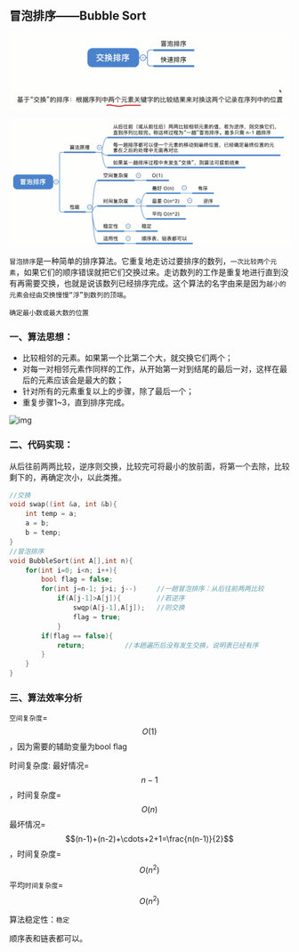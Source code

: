 ## 冒泡排序——Bubble Sort

![uTools_1638450353573](images/uTools_1638450353573.png)

![uTools_1638449861667](images/uTools_1638449861667.png)

`冒泡排序`是一种简单的排序算法。它重复地走访过要排序的数列，`一次比较两个元素`，如果它们的顺序错误就把它们交换过来。走访数列的工作是重复地进行直到没有再需要交换，也就是说该数列已经排序完成。这个算法的名字由来是因为`越小的元素会经由交换慢慢“浮”到数列的顶端`。 

`确定最小数或最大数的位置`

### 一、算法思想：

- 比较相邻的元素。如果第一个比第二个大，就交换它们两个；
- 对每一对相邻元素作同样的工作，从开始第一对到结尾的最后一对，这样在最后的元素应该会是最大的数；
- 针对所有的元素重复以上的步骤，除了最后一个；
- 重复步骤1~3，直到排序完成。

![img](https://images2017.cnblogs.com/blog/849589/201710/849589-20171015223238449-2146169197.gif)

### 二、代码实现：

从后往前两两比较，逆序则交换，比较完可将最小的放前面，将第一个去除，比较剩下的，再确定次小，以此类推。

```c
//交换
void swap((int &a, int &b){
	int temp = a;
    a = b;
    b = temp;
}
//冒泡排序
void BubbleSort(int A[],int n){
    for(int i=0; i<n; i++){
        bool flag = false;
        for(int j=n-1; j>i; j--)     //一趟冒泡排序：从后往前两两比较
            if(A[j-1]>A[j]){         //若逆序
                swqp(A[j-1],A[j]);   //则交换
                flag = true;
            }
        if(flag == false){
            return;          //本趟遍历后没有发生交换，说明表已经有序
        }
    }
}
```

### 三、算法效率分析

`空间复杂度`=$$O(1)$$，因为需要的辅助变量为bool flag

时间复杂度:
最好情况=$$n-1$$，时间复杂度=$$O(n)$$
最坏情况=$$(n-1)+(n-2)+\cdots+2+1=\frac{n(n-1)}{2}$$，时间复杂度=$$O(n^2)$$
平均`时间复杂度`=$$O(n^2)$$

算法稳定性：`稳定`

顺序表和链表都可以。
